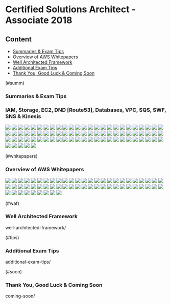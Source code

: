 # Certified Solutions Architect - Associate 2018

## Content

* [Summaries & Exam Tips](#summ)
* [Overview of AWS Whitepapers](#whitepapers)
* [Well Architected Framework](#waf)
* [Additional Exam Tips](#tips)
* [Thank You, Good Luck & Coming Soon](#soon)



(#summ)
### Summaries & Exam Tips 
### IAM, Storage, EC2, DND [Route53], Databases, VPC, SQS, SWF, SNS & Kinesis

![](summaries-and-exam-tips/Screenshot%20from%202018-02-04%2021-07-28.png)
![](summaries-and-exam-tips/Screenshot%20from%202018-02-04%2021-07-44.png)
![](summaries-and-exam-tips/Screenshot%20from%202018-02-04%2021-07-51.png)
![](summaries-and-exam-tips/Screenshot%20from%202018-02-04%2021-08-01.png)
![](summaries-and-exam-tips/Screenshot%20from%202018-02-04%2021-08-36.png)
![](summaries-and-exam-tips/Screenshot%20from%202018-02-04%2021-08-47.png)
![](summaries-and-exam-tips/Screenshot%20from%202018-02-04%2021-08-58.png)
![](summaries-and-exam-tips/Screenshot%20from%202018-02-04%2021-09-45.png)
![](summaries-and-exam-tips/Screenshot%20from%202018-02-04%2021-10-27.png)
![](summaries-and-exam-tips/Screenshot%20from%202018-02-04%2021-10-34.png)
![](summaries-and-exam-tips/Screenshot%20from%202018-02-04%2021-10-43.png)
![](summaries-and-exam-tips/Screenshot%20from%202018-02-04%2021-10-50.png)
![](summaries-and-exam-tips/Screenshot%20from%202018-02-04%2021-11-00.png)
![](summaries-and-exam-tips/Screenshot%20from%202018-02-04%2021-11-07.png)
![](summaries-and-exam-tips/Screenshot%20from%202018-02-04%2021-11-19.png)
![](summaries-and-exam-tips/Screenshot%20from%202018-02-04%2021-11-30.png)
![](summaries-and-exam-tips/Screenshot%20from%202018-02-04%2021-11-39.png)
![](summaries-and-exam-tips/Screenshot%20from%202018-02-04%2021-12-08.png)
![](summaries-and-exam-tips/Screenshot%20from%202018-02-04%2021-12-29.png)
![](summaries-and-exam-tips/Screenshot%20from%202018-02-04%2021-13-15.png)
![](summaries-and-exam-tips/Screenshot%20from%202018-02-04%2021-13-19.png)
![](summaries-and-exam-tips/Screenshot%20from%202018-02-04%2021-13-37.png)
![](summaries-and-exam-tips/Screenshot%20from%202018-02-04%2021-14-05.png)
![](summaries-and-exam-tips/Screenshot%20from%202018-02-04%2021-14-15.png)
![](summaries-and-exam-tips/Screenshot%20from%202018-02-04%2021-14-23.png)
![](summaries-and-exam-tips/Screenshot%20from%202018-02-04%2021-14-35.png)
![](summaries-and-exam-tips/Screenshot%20from%202018-02-04%2021-14-44.png)
![](summaries-and-exam-tips/Screenshot%20from%202018-02-04%2021-15-21.png)
![](summaries-and-exam-tips/Screenshot%20from%202018-02-04%2021-15-29.png)
![](summaries-and-exam-tips/Screenshot%20from%202018-02-04%2021-15-35.png)
![](summaries-and-exam-tips/Screenshot%20from%202018-02-04%2021-15-44.png)
![](summaries-and-exam-tips/Screenshot%20from%202018-02-04%2021-16-12.png)
![](summaries-and-exam-tips/Screenshot%20from%202018-02-04%2021-16-25.png)
![](summaries-and-exam-tips/Screenshot%20from%202018-02-04%2021-16-49.png)
![](summaries-and-exam-tips/Screenshot%20from%202018-02-04%2021-16-59.png)
![](summaries-and-exam-tips/Screenshot%20from%202018-02-04%2021-17-06.png)
![](summaries-and-exam-tips/Screenshot%20from%202018-02-04%2021-17-15.png)
![](summaries-and-exam-tips/Screenshot%20from%202018-02-04%2021-17-36.png)
![](summaries-and-exam-tips/Screenshot%20from%202018-02-04%2021-17-41.png)
![](summaries-and-exam-tips/Screenshot%20from%202018-02-04%2021-17-58.png)
![](summaries-and-exam-tips/Screenshot%20from%202018-02-04%2021-18-09.png)
![](summaries-and-exam-tips/Screenshot%20from%202018-02-04%2021-19-10.png)
![](summaries-and-exam-tips/Screenshot%20from%202018-02-04%2021-19-26.png)
![](summaries-and-exam-tips/Screenshot%20from%202018-02-04%2021-19-29.png)
![](summaries-and-exam-tips/Screenshot%20from%202018-02-04%2021-20-42.png)
![](summaries-and-exam-tips/Screenshot%20from%202018-02-04%2021-20-51.png)
![](summaries-and-exam-tips/Screenshot%20from%202018-02-04%2021-21-03.png)
![](summaries-and-exam-tips/Screenshot%20from%202018-02-04%2021-21-11.png)
![](summaries-and-exam-tips/Screenshot%20from%202018-02-04%2021-21-23.png)
![](summaries-and-exam-tips/Screenshot%20from%202018-02-04%2021-21-29.png)
![](summaries-and-exam-tips/Screenshot%20from%202018-02-04%2021-21-56.png)
![](summaries-and-exam-tips/Screenshot%20from%202018-02-04%2021-22-04.png)
![](summaries-and-exam-tips/Screenshot%20from%202018-02-04%2021-22-27.png)
![](summaries-and-exam-tips/Screenshot%20from%202018-02-04%2021-22-30.png)
![](summaries-and-exam-tips/Screenshot%20from%202018-02-04%2021-23-10.png)
![](summaries-and-exam-tips/Screenshot%20from%202018-02-04%2021-23-18.png)
![](summaries-and-exam-tips/Screenshot%20from%202018-02-04%2021-23-36.png)
![](summaries-and-exam-tips/Screenshot%20from%202018-02-04%2021-24-03.png)
![](summaries-and-exam-tips/Screenshot%20from%202018-02-04%2021-24-38.png)
![](summaries-and-exam-tips/Screenshot%20from%202018-02-04%2021-25-06.png)
![](summaries-and-exam-tips/Screenshot%20from%202018-02-04%2021-25-17.png)
![](summaries-and-exam-tips/Screenshot%20from%202018-02-04%2021-25-22.png)
![](summaries-and-exam-tips/Screenshot%20from%202018-02-04%2021-25-41.png)
![](summaries-and-exam-tips/Screenshot%20from%202018-02-04%2021-25-46.png)
![](summaries-and-exam-tips/Screenshot%20from%202018-02-04%2021-25-54.png)
![](summaries-and-exam-tips/Screenshot%20from%202018-02-04%2021-26-17.png)
![](summaries-and-exam-tips/Screenshot%20from%202018-02-04%2021-26-41.png)
![](summaries-and-exam-tips/Screenshot%20from%202018-02-04%2021-26-48.png)
![](summaries-and-exam-tips/Screenshot%20from%202018-02-04%2021-26-56.png)
![](summaries-and-exam-tips/Screenshot%20from%202018-02-04%2021-27-39.png)
![](summaries-and-exam-tips/Screenshot%20from%202018-02-04%2021-27-46.png)
![](summaries-and-exam-tips/Screenshot%20from%202018-02-04%2021-28-03.png)
![](summaries-and-exam-tips/Screenshot%20from%202018-02-04%2021-28-10.png)
![](summaries-and-exam-tips/Screenshot%20from%202018-02-04%2021-28-17.png)
![](summaries-and-exam-tips/Screenshot%20from%202018-02-04%2021-28-27.png)
![](summaries-and-exam-tips/Screenshot%20from%202018-02-04%2021-28-47.png)
![](summaries-and-exam-tips/Screenshot%20from%202018-02-04%2021-28-53.png)
![](summaries-and-exam-tips/Screenshot%20from%202018-02-04%2021-29-01.png)
![](summaries-and-exam-tips/Screenshot%20from%202018-02-04%2021-29-06.png)
![](summaries-and-exam-tips/Screenshot%20from%202018-02-04%2021-29-24.png)

(#whitepapers)
### Overview of AWS Whitepapers

![](white-papers-overview/Screenshot%20from%202018-02-05%2017-00-00.png)
![](white-papers-overview/Screenshot%20from%202018-02-05%2017-00-58.png)
![](white-papers-overview/Screenshot%20from%202018-02-05%2017-02-13.png)
![](white-papers-overview/Screenshot%20from%202018-02-05%2017-02-32.png)
![](white-papers-overview/Screenshot%20from%202018-02-05%2017-03-14.png)
![](white-papers-overview/Screenshot%20from%202018-02-05%2017-03-41.png)
![](white-papers-overview/Screenshot%20from%202018-02-05%2017-05-13.png)
![](white-papers-overview/Screenshot%20from%202018-02-05%2017-05-17.png)
![](white-papers-overview/Screenshot%20from%202018-02-05%2017-08-11.png)
![](white-papers-overview/Screenshot%20from%202018-02-05%2017-09-47.png)
![](white-papers-overview/Screenshot%20from%202018-02-05%2017-10-44.png)
![](white-papers-overview/Screenshot%20from%202018-02-05%2017-11-04.png)
![](white-papers-overview/Screenshot%20from%202018-02-05%2017-11-45.png)
![](white-papers-overview/Screenshot%20from%202018-02-05%2017-13-02.png)
![](white-papers-overview/Screenshot%20from%202018-02-05%2017-13-54.png)
![](white-papers-overview/Screenshot%20from%202018-02-05%2017-21-35.png)
![](white-papers-overview/Screenshot%20from%202018-02-05%2017-23-13.png)
![](white-papers-overview/Screenshot%20from%202018-02-05%2017-24-30.png)
![](white-papers-overview/Screenshot%20from%202018-02-05%2017-24-39.png)
![](white-papers-overview/Screenshot%20from%202018-02-05%2017-25-34.png)
![](white-papers-overview/Screenshot%20from%202018-02-05%2017-26-26.png)
![](white-papers-overview/Screenshot%20from%202018-02-05%2017-28-09.png)
![](white-papers-overview/Screenshot%20from%202018-02-05%2017-29-46.png)
![](white-papers-overview/Screenshot%20from%202018-02-05%2017-30-32.png)
![](white-papers-overview/Screenshot%20from%202018-02-05%2017-30-35.png)
![](white-papers-overview/Screenshot%20from%202018-02-05%2017-31-42.png)
![](white-papers-overview/Screenshot%20from%202018-02-05%2017-32-58.png)
![](white-papers-overview/Screenshot%20from%202018-02-05%2017-33-38.png)
![](white-papers-overview/Screenshot%20from%202018-02-05%2017-34-50.png)
![](white-papers-overview/Screenshot%20from%202018-02-05%2017-35-49.png)
![](white-papers-overview/Screenshot%20from%202018-02-05%2017-37-06.png)
![](white-papers-overview/Screenshot%20from%202018-02-05%2017-39-36.png)
![](white-papers-overview/Screenshot%20from%202018-02-05%2017-39-50.png)
![](white-papers-overview/Screenshot%20from%202018-02-05%2017-40-46.png)
![](white-papers-overview/Screenshot%20from%202018-02-05%2017-42-56.png)
![](white-papers-overview/Screenshot%20from%202018-02-05%2017-44-10.png)
![](white-papers-overview/Screenshot%20from%202018-02-05%2017-45-59.png)
![](white-papers-overview/Screenshot%20from%202018-02-05%2017-56-49.png)
![](white-papers-overview/Screenshot%20from%202018-02-05%2017-57-19.png)
![](white-papers-overview/Screenshot%20from%202018-02-05%2017-58-01.png)
![](white-papers-overview/Screenshot%20from%202018-02-05%2017-59-34.png)
![](white-papers-overview/Screenshot%20from%202018-02-05%2018-00-04.png)
![](white-papers-overview/Screenshot%20from%202018-02-05%2018-01-19.png)
![](white-papers-overview/Screenshot%20from%202018-02-05%2018-02-26.png)
![](white-papers-overview/Screenshot%20from%202018-02-05%2018-03-20.png)
![](white-papers-overview/Screenshot%20from%202018-02-05%2018-05-28.png)
![](white-papers-overview/Screenshot%20from%202018-02-05%2018-07-11.png)
![](white-papers-overview/Screenshot%20from%202018-02-05%2018-08-43.png)
![](white-papers-overview/Screenshot%20from%202018-02-05%2018-09-16.png)
![](white-papers-overview/Screenshot%20from%202018-02-05%2018-10-18.png)
![](white-papers-overview/Screenshot%20from%202018-02-05%2018-12-07.png)
![](white-papers-overview/Screenshot%20from%202018-02-05%2018-12-43.png)
![](white-papers-overview/Screenshot%20from%202018-02-05%2018-14-26.png)
![](white-papers-overview/Screenshot%20from%202018-02-05%2018-14-42.png)
![](white-papers-overview/Screenshot%20from%202018-02-05%2018-16-43.png)
![](white-papers-overview/Screenshot%20from%202018-02-05%2018-17-14.png)
![](white-papers-overview/Screenshot%20from%202018-02-05%2018-17-23.png)
![](white-papers-overview/Screenshot%20from%202018-02-05%2018-17-51.png)
![](white-papers-overview/Screenshot%20from%202018-02-05%2018-19-55.png)


(#waf)
### Well Architected Framework
well-architected-framework/

(#tips)
### Additional Exam Tips
additional-exam-tips/

(#soon)
### Thank You, Good Luck & Coming Soon
coming-soon/
